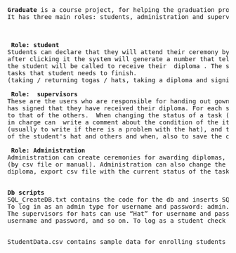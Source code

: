 <pre>
<strong>Graduate</strong> is a course project, for helping the graduation process both for students and administration.
It has three main roles: students, administration and supervisors for gowns/hats/diplomas/signs.
<br>

<strong> Role: student </strong>
Students can declare that they will attend their ceremony by clicking the button on their attendance page, 
after clicking it the system will generate a number that tells them the order and approximately the time in which 
the student will be called to receive their  diploma . The system will also monitor the status of the individual 
tasks that student needs to finish. 
(taking / returning togas / hats, taking a diploma and signing for a diploma) before taking their diploma.

<strong> Role:  supervisors </strong>
These are the users who are responsible for handing out gowns / hats / diplomas and checking whether or not the student 
has signed that they have received their diploma. For each supervisor in charge there is a page that is identical 
to that of the others.  When changing the status of a task (for example, a student has taken a hat), the person 
in charge can  write a comment about the condition of the item/s taken 
(usually to write if there is a problem with the hat), and the system records: who made the change to the state 
of the student's hat and others and when, also to save the comment. 

<strong> Role: Administration</strong>
Administration can create ceremonies for awarding diplomas, en-roll students to said ceremonies 
(by csv file or manual). Administration can also change the date of the ceremony , reorder student order for receiving 
diploma, export csv file with the current status of the task(received diplomas/hats/gowns and signs for a ceremony)
<br>
<strong>Db scripts</strong>
SQL_CreateDB.txt contains the code for the db and inserts SQL_Insert.txt contains sample data.
To log in as an admin type for username and password: admin.
The supervisors for hats can use “Hat” for username and password, the supervisors for diplomas can use “Diploma” 
username and password, and so on. To log as a student check the inserts.
<br>
StudentData.csv contains sample data for enrolling students with csv file.


</pre>
